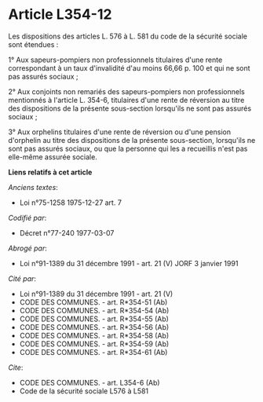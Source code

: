 # Article L354-12

Les dispositions des articles L. 576 à L. 581 du code de la sécurité sociale sont étendues :

1° Aux sapeurs-pompiers non professionnels titulaires d'une rente correspondant à un taux d'invalidité d'au moins 66,66 p.
100 et qui ne sont pas assurés sociaux ;

2° Aux conjoints non remariés des sapeurs-pompiers non professionnels mentionnés à l'article L. 354-6, titulaires d'une rente
de réversion au titre des dispositions de la présente sous-section lorsqu'ils ne sont pas assurés sociaux ;

3° Aux orphelins titulaires d'une rente de réversion ou d'une pension d'orphelin au titre des dispositions de la présente
sous-section, lorsqu'ils ne sont pas assurés sociaux, ou que la personne qui les a recueillis n'est pas elle-même assurée
sociale.

**Liens relatifs à cet article**

_Anciens textes_:

  - Loi n°75-1258 1975-12-27 art. 7

_Codifié par_:

  - Décret n°77-240 1977-03-07

_Abrogé par_:

  - Loi n°91-1389 du 31 décembre 1991 - art. 21 (V) JORF 3 janvier 1991

_Cité par_:

  - Loi n°91-1389 du 31 décembre 1991 - art. 21 (V)
  - CODE DES COMMUNES. - art. R*354-51 (Ab)
  - CODE DES COMMUNES. - art. R*354-54 (Ab)
  - CODE DES COMMUNES. - art. R*354-55 (Ab)
  - CODE DES COMMUNES. - art. R*354-56 (Ab)
  - CODE DES COMMUNES. - art. R*354-58 (Ab)
  - CODE DES COMMUNES. - art. R*354-59 (Ab)
  - CODE DES COMMUNES. - art. R*354-61 (Ab)

_Cite_:

  - CODE DES COMMUNES. - art. L354-6 (Ab)
  - Code de la sécurité sociale L576 à L581
